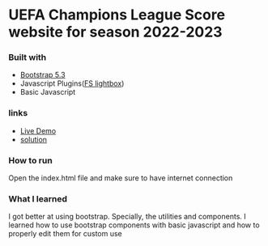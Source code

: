# UEFA Champions League Score website for season 2022-2023

### Built with
- [Bootstrap 5.3](https://getbootstrap.com/)
- Javascript Plugins([FS lightbox](https://fslightbox.com/javascript))
- Basic Javascript

### links
- [Live Demo](https://test-app-101.netlify.app/)
- [solution](https://github.com/S-Alif/football-news-app)

### How to run
Open the index.html file and make sure to have internet connection


### What I learned
I got better at using bootstrap. Specially, the utilities and components. I learned how to use bootstrap components with basic javascript and how to properly edit them for custom use